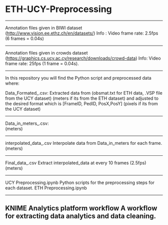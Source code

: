 # ETH-UCY-Preprocessing

------------------------------------------------------------------------------------------------------------------
Annotation files given in BIWI dataset (http://www.vision.ee.ethz.ch/en/datasets/)
Info : Video frame rate: 2.5fps (6 frames = 0.04s)

------------------------------------------------------------------------------------------------------------------
Annotation files given in crowds dataset (https://graphics.cs.ucy.ac.cy/research/downloads/crowd-data)
Info: Video frame rate: 25fps (1 frame = 0.04s). 

------------------------------------------------------------------------------------------------------------------

In this repository you will find the Python script and preprocessed data where:

Data_Formated_<file name>.csv:          Extracted data from (obsmat.txt for ETH data, .VSP file from the UCY dataset) 
(meters if its from the ETH dataset)    and adjusted to the desired format which is [FrameID, PedID, PosX,PosY]
(pixels if its from the UCY dataset)    

-------------------------------------------------------------------------------------------------------------------  

Data_in_meters_<file name>.csv:         
(meters)                                
                                        
--------------------------------------------------------------------------------------------------------------------

interpolated_data_<file name>.csv       Interpolate data from Data_in_meters for each frame.
(meters)                                

--------------------------------------------------------------------------------------------------------------------  

Final_data_<file name>.csv              Extract interpolated_data at every 10 frames (2.5fps)            
(meters)                                

--------------------------------------------------------------------------------------------------------------------
UCY Preprocessing.ipynb                 Python scripts for the preprocessing steps for each dataset.
ETH Preprocessing.ipynb

--------------------------------------------------------------------------------------------------------------------
KNIME Analytics platform workflow     A workflow for extracting data analytics and data cleaning.
--------------------------------------------------------------------------------------------------------------------
